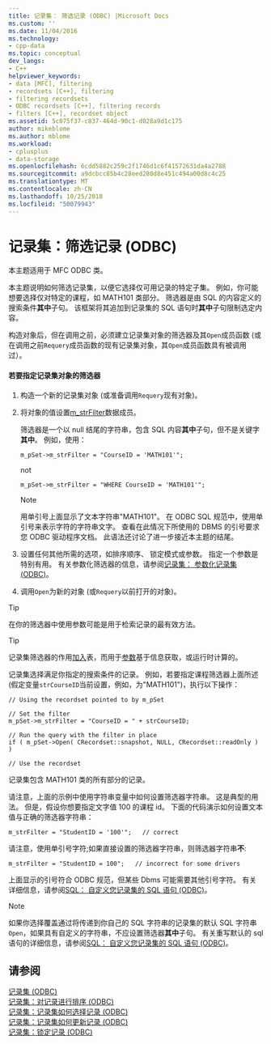 ```yaml
---
title: 记录集： 筛选记录 (ODBC) |Microsoft Docs
ms.custom: ''
ms.date: 11/04/2016
ms.technology:
- cpp-data
ms.topic: conceptual
dev_langs:
- C++
helpviewer_keywords:
- data [MFC], filtering
- recordsets [C++], filtering
- filtering recordsets
- ODBC recordsets [C++], filtering records
- filters [C++], recordset object
ms.assetid: 5c075f37-c837-464d-90c1-d028a9d1c175
author: mikeblome
ms.author: mblome
ms.workload:
- cplusplus
- data-storage
ms.openlocfilehash: 6cdd5882c259c2f1746d1c6f41572631da4a2788
ms.sourcegitcommit: a9dcbcc85b4c28eed280d8e451c494a00d8c4c25
ms.translationtype: MT
ms.contentlocale: zh-CN
ms.lasthandoff: 10/25/2018
ms.locfileid: "50079943"
---
```

# <a name="recordset-filtering-records-odbc"></a>记录集：筛选记录 (ODBC)

本主题适用于 MFC ODBC 类。

本主题说明如何筛选记录集，以便它选择仅可用记录的特定子集。 例如，你可能想要选择仅对特定的课程，如 MATH101 类部分。 筛选器是由 SQL 的内容定义的搜索条件**其中**子句。 该框架将其追加到记录集的 SQL 语句时**其中**子句限制选定内容。

构造对象后，但在调用之前，必须建立记录集对象的筛选器及其`Open`成员函数 (或在调用之前`Requery`成员函数的现有记录集对象，其`Open`成员函数具有被调用过）。

#### <a name="to-specify-a-filter-for-a-recordset-object"></a>若要指定记录集对象的筛选器

1. 构造一个新的记录集对象 (或准备调用`Requery`现有对象)。

1. 将对象的值设置[m_strFilter](../../mfc/reference/crecordset-class.md#m_strfilter)数据成员。

   筛选器是一个以 null 结尾的字符串，包含 SQL 内容**其中**子句，但不是关键字**其中**。 例如，使用：

    ```
    m_pSet->m_strFilter = "CourseID = 'MATH101'";
    ```

   not

    ```
    m_pSet->m_strFilter = "WHERE CourseID = 'MATH101'";
    ```

    > [!NOTE]
    >  用单引号上面显示了文本字符串"MATH101"。 在 ODBC SQL 规范中，使用单引号来表示字符的字符串文字。 查看在此情况下所使用的 DBMS 的引号要求您 ODBC 驱动程序文档。 此语法还讨论了进一步接近本主题的结尾。

1. 设置任何其他所需的选项，如排序顺序、 锁定模式或参数。 指定一个参数是特别有用。 有关参数化筛选器的信息，请参阅[记录集： 参数化记录集 (ODBC)](../../data/odbc/recordset-parameterizing-a-recordset-odbc.md)。

1. 调用`Open`为新的对象 (或`Requery`以前打开的对象)。

> [!TIP]
>  在你的筛选器中使用参数可能是用于检索记录的最有效方法。

> [!TIP]
>  记录集筛选器的作用[加入](../../data/odbc/recordset-performing-a-join-odbc.md)表，而用于[参数](../../data/odbc/recordset-parameterizing-a-recordset-odbc.md)基于信息获取，或运行时计算的。

记录集选择满足你指定的搜索条件的记录。 例如，若要指定课程筛选器上面所述 (假定变量`strCourseID`当前设置，例如，为"MATH101")，执行以下操作：

```
// Using the recordset pointed to by m_pSet

// Set the filter
m_pSet->m_strFilter = "CourseID = " + strCourseID;

// Run the query with the filter in place
if ( m_pSet->Open( CRecordset::snapshot, NULL, CRecordset::readOnly ) )

// Use the recordset
```

记录集包含 MATH101 类的所有部分的记录。

请注意，上面的示例中使用字符串变量中如何设置筛选器字符串。 这是典型的用法。 但是，假设你想要指定文字值 100 的课程 id。 下面的代码演示如何设置文本值与正确的筛选器字符串：

```
m_strFilter = "StudentID = '100'";   // correct
```

请注意，使用单引号字符;如果直接设置的筛选器字符串，则筛选器字符串**不**:

```
m_strFilter = "StudentID = 100";   // incorrect for some drivers
```

上面显示的引号符合 ODBC 规范，但某些 Dbms 可能需要其他引号字符。 有关详细信息，请参阅[SQL： 自定义您记录集的 SQL 语句 (ODBC)](../../data/odbc/sql-customizing-your-recordsets-sql-statement-odbc.md)。

> [!NOTE]
>  如果你选择覆盖通过将传递到你自己的 SQL 字符串的记录集的默认 SQL 字符串`Open`，如果具有自定义的字符串，不应设置筛选器**其中**子句。 有关重写默认的 sql 语句的详细信息，请参阅[SQL： 自定义您记录集的 SQL 语句 (ODBC)](../../data/odbc/sql-customizing-your-recordsets-sql-statement-odbc.md)。

## <a name="see-also"></a>请参阅

[记录集 (ODBC)](../../data/odbc/recordset-odbc.md)<br/>
[记录集：对记录进行排序 (ODBC)](../../data/odbc/recordset-sorting-records-odbc.md)<br/>
[记录集：记录集如何选择记录 (ODBC)](../../data/odbc/recordset-how-recordsets-select-records-odbc.md)<br/>
[记录集：记录集如何更新记录 (ODBC)](../../data/odbc/recordset-how-recordsets-update-records-odbc.md)<br/>
[记录集：锁定记录 (ODBC)](../../data/odbc/recordset-locking-records-odbc.md)